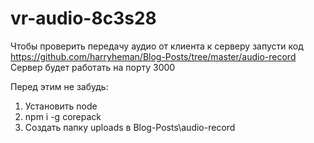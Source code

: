 # vr-audio-8c3s28

Чтобы проверить передачу аудио от клиента к серверу запусти код https://github.com/harryheman/Blog-Posts/tree/master/audio-record
Сервер будет работать на порту 3000

Перед этим не забудь:
1. Установить node
2. npm i -g corepack
3. Создать папку uploads в Blog-Posts\audio-record
